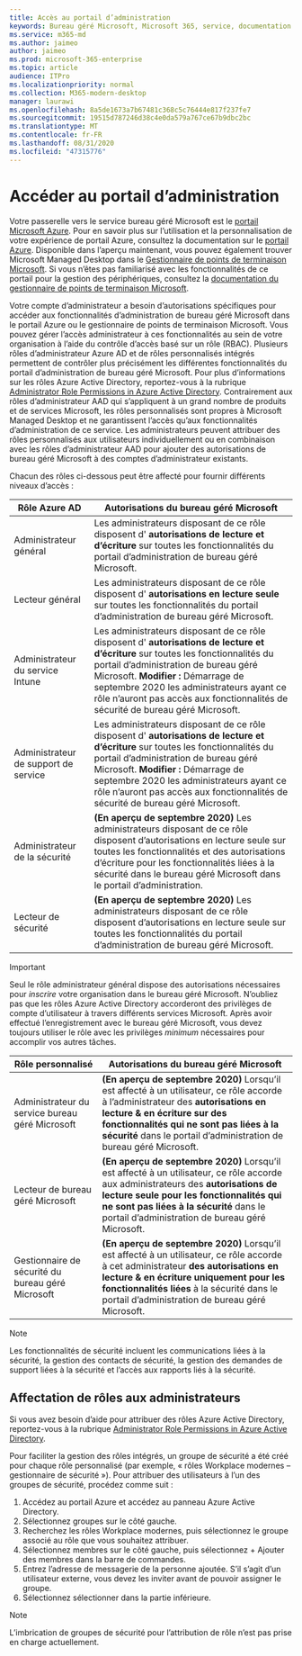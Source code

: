```yaml
---
title: Accès au portail d’administration
keywords: Bureau géré Microsoft, Microsoft 365, service, documentation
ms.service: m365-md
ms.author: jaimeo
author: jaimeo
ms.prod: microsoft-365-enterprise
ms.topic: article
audience: ITPro
ms.localizationpriority: normal
ms.collection: M365-modern-desktop
manager: laurawi
ms.openlocfilehash: 8a5de1673a7b67481c368c5c76444e817f237fe7
ms.sourcegitcommit: 19515d787246d38c4e0da579a767ce67b9dbc2bc
ms.translationtype: MT
ms.contentlocale: fr-FR
ms.lasthandoff: 08/31/2020
ms.locfileid: "47315776"
---
```

# <a name="access-the-admin-portal"></a>Accéder au portail d’administration

Votre passerelle vers le service bureau géré Microsoft est le [portail Microsoft Azure](https://portal.azure.com). Pour en savoir plus sur l’utilisation et la personnalisation de votre expérience de portail Azure, consultez la documentation sur le [portail Azure](https://docs.microsoft.com/azure/azure-portal/). Disponible dans l’aperçu maintenant, vous pouvez également trouver Microsoft Managed Desktop dans le [Gestionnaire de points de terminaison Microsoft](https://endpoint.microsoft.com/). Si vous n’êtes pas familiarisé avec les fonctionnalités de ce portail pour la gestion des périphériques, consultez la [documentation du gestionnaire de points de terminaison Microsoft](https://docs.microsoft.com/mem/).

Votre compte d’administrateur a besoin d’autorisations spécifiques pour accéder aux fonctionnalités d’administration de bureau géré Microsoft dans le portail Azure ou le gestionnaire de points de terminaison Microsoft. Vous pouvez gérer l’accès administrateur à ces fonctionnalités au sein de votre organisation à l’aide du contrôle d’accès basé sur un rôle (RBAC). Plusieurs rôles d’administrateur Azure AD et de rôles personnalisés intégrés permettent de contrôler plus précisément les différentes fonctionnalités du portail d’administration de bureau géré Microsoft. Pour plus d’informations sur les rôles Azure Active Directory, reportez-vous à la rubrique [Administrator Role Permissions in Azure Active Directory](https://docs.microsoft.com/azure/active-directory/users-groups-roles/directory-assign-admin-roles). Contrairement aux rôles d’administrateur AAD qui s’appliquent à un grand nombre de produits et de services Microsoft, les rôles personnalisés sont propres à Microsoft Managed Desktop et ne garantissent l’accès qu’aux fonctionnalités d’administration de ce service. Les administrateurs peuvent attribuer des rôles personnalisés aux utilisateurs individuellement ou en combinaison avec les rôles d’administrateur AAD pour ajouter des autorisations de bureau géré Microsoft à des comptes d’administrateur existants.

Chacun des rôles ci-dessous peut être affecté pour fournir différents niveaux d’accès :

|Rôle Azure AD  |Autorisations du bureau géré Microsoft  |
|---------|---------|
|Administrateur général     | Les administrateurs disposant de ce rôle disposent d' **autorisations de lecture et d’écriture** sur toutes les fonctionnalités du portail d’administration de bureau géré Microsoft.         |
|Lecteur général     | Les administrateurs disposant de ce rôle disposent d' **autorisations en lecture seule** sur toutes les fonctionnalités du portail d’administration de bureau géré Microsoft.         |
|Administrateur du service Intune     |  Les administrateurs disposant de ce rôle disposent d' **autorisations de lecture et d’écriture** sur toutes les fonctionnalités du portail d’administration de bureau géré Microsoft. **Modifier :** Démarrage de septembre 2020 les administrateurs ayant ce rôle n’auront pas accès aux fonctionnalités de sécurité de bureau géré Microsoft.       |
|Administrateur de support de service     | Les administrateurs disposant de ce rôle disposent d' **autorisations de lecture et d’écriture** sur toutes les fonctionnalités du portail d’administration de bureau géré Microsoft. **Modifier :** Démarrage de septembre 2020 les administrateurs ayant ce rôle n’auront pas accès aux fonctionnalités de sécurité de bureau géré Microsoft.         |
|Administrateur de la sécurité | **(En aperçu de septembre 2020)** Les administrateurs disposant de ce rôle disposent d’autorisations en lecture seule sur toutes les fonctionnalités et des autorisations d’écriture pour les fonctionnalités liées à la sécurité dans le bureau géré Microsoft dans le portail d’administration. |
|Lecteur de sécurité | **(En aperçu de septembre 2020)**  Les administrateurs disposant de ce rôle disposent d’autorisations en lecture seule sur toutes les fonctionnalités du portail d’administration de bureau géré Microsoft.|

> [!IMPORTANT]
> Seul le rôle administrateur général dispose des autorisations nécessaires pour *inscrire* votre organisation dans le bureau géré Microsoft. N’oubliez pas que les rôles Azure Active Directory accorderont des privilèges de compte d’utilisateur à travers différents services Microsoft. Après avoir effectué l’enregistrement avec le bureau géré Microsoft, vous devez toujours utiliser le rôle avec les privilèges *minimum* nécessaires pour accomplir vos autres tâches.

 
|Rôle personnalisé  |Autorisations du bureau géré Microsoft  |
|---------|---------|
|Administrateur du service bureau géré Microsoft  | **(En aperçu de septembre 2020)** Lorsqu’il est affecté à un utilisateur, ce rôle accorde à l’administrateur des **autorisations en lecture & en écriture sur des fonctionnalités qui ne sont pas liées à la sécurité** dans le portail d’administration de bureau géré Microsoft.  |
|Lecteur de bureau géré Microsoft | **(En aperçu de septembre 2020)** Lorsqu’il est affecté à un utilisateur, ce rôle accorde aux administrateurs des **autorisations de lecture seule pour les fonctionnalités qui ne sont pas liées à la sécurité** dans le portail d’administration de bureau géré Microsoft. |
|Gestionnaire de sécurité du bureau géré Microsoft | **(En aperçu de septembre 2020)** Lorsqu’il est affecté à un utilisateur, ce rôle accorde à cet administrateur **des autorisations en lecture & en écriture uniquement pour les fonctionnalités liées** à la sécurité dans le portail d’administration de bureau géré Microsoft.   |

> [!NOTE]
> Les fonctionnalités de sécurité incluent les communications liées à la sécurité, la gestion des contacts de sécurité, la gestion des demandes de support liées à la sécurité et l’accès aux rapports liés à la sécurité. 

## <a name="assigning-roles-to-administrators"></a>Affectation de rôles aux administrateurs

Si vous avez besoin d’aide pour attribuer des rôles Azure Active Directory, reportez-vous à la rubrique [Administrator Role Permissions in Azure Active Directory](https://docs.microsoft.com/azure/active-directory/users-groups-roles/directory-assign-admin-roles).

Pour faciliter la gestion des rôles intégrés, un groupe de sécurité a été créé pour chaque rôle personnalisé (par exemple, « rôles Workplace modernes – gestionnaire de sécurité »). Pour attribuer des utilisateurs à l’un des groupes de sécurité, procédez comme suit :
1.  Accédez au portail Azure et accédez au panneau Azure Active Directory.
2.  Sélectionnez groupes sur le côté gauche.
3.  Recherchez les rôles Workplace modernes, puis sélectionnez le groupe associé au rôle que vous souhaitez attribuer. 
4.  Sélectionnez membres sur le côté gauche, puis sélectionnez + Ajouter des membres dans la barre de commandes.
5.  Entrez l’adresse de messagerie de la personne ajoutée. S’il s’agit d’un utilisateur externe, vous devez les inviter avant de pouvoir assigner le groupe.
6.  Sélectionnez sélectionner dans la partie inférieure.

> [!NOTE]
> L’imbrication de groupes de sécurité pour l’attribution de rôle n’est pas prise en charge actuellement. 
